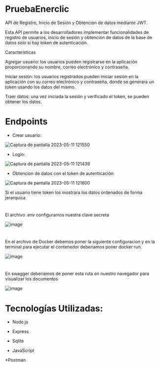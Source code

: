 # PruebaEnerclic

API de Registro, Inicio de Sesión y Obtencion de datos mediante JWT.

Esta API permite a los desarrolladores implementar funcionalidades de registro de usuarios, inicio de sesión y obtención de datos de la base de datos solo si hay token de autenticación.

Características

Agregar usuario: los usuarios pueden registrarse en la aplicación proporcionando su nombre, correo electrónico y contraseña.

Iniciar sesión: los usuarios registrados pueden iniciar sesión en la aplicación con su correo electrónico y contraseña, donde se generara un token usando los datos del mismo.

Traer datos: una vez iniciada la sesión y verificado el token, se pueden obtener los datos.

# Endpoints

* Crear usuario:

![Captura de pantalla 2023-05-11 121550](https://github.com/mandrileagustin/PruebaEnerclic/assets/115570236/c484b6a3-3916-4078-8c47-efbc55d342fd)

* Login:

![Captura de pantalla 2023-05-11 121439](https://github.com/mandrileagustin/PruebaEnerclic/assets/115570236/fdab5316-1c39-428b-9388-33fd62e1af35)

* Obtencion de datos con el token de autenticación:

![Captura de pantalla 2023-05-11 121800](https://github.com/mandrileagustin/PruebaEnerclic/assets/115570236/3268cac0-c38a-4bd0-95f5-f784ed683463)

Si el usuario tiene token los mostrara los datos ordenados de forma jerarquica

#

El archivo .env configuramos nuestra clave secreta

![image](https://github.com/mandrileagustin/PruebaEnerclic/assets/115570236/dafd90b8-ec29-4035-929a-bbc6a378a522)

# 

En el archivo de Docker debemos poner la siguiente configuracion y en la terminal para ejecutar el contenedor deberiamos poner docker run.

![image](https://github.com/mandrileagustin/PruebaEnerclic/assets/115570236/39f2bbb7-5322-4f1a-921b-d2eeeb5ef4e5)

#

En swagger deberiamos de poner esta ruta en nuestro navegador para visualizar los documentos 

![image](https://github.com/mandrileagustin/PruebaEnerclic/assets/115570236/e03e7fa2-bb29-4bfb-ab34-273b2a8997bd)


# Tecnologías Utilizadas:

* Node.js

* Express

* Sqlite

* JavaScript

*Postman
